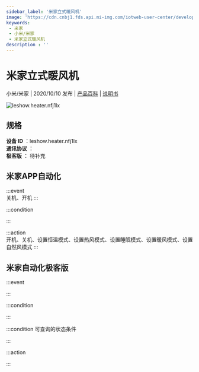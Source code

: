 ```yaml
---
sidebar_label: '米家立式暖风机'
image: 'https://cdn.cnbj1.fds.api.mi-img.com/iotweb-user-center/developer_1679047725853W6BT3OVW.png?GalaxyAccessKeyId=AKVGLQWBOVIRQ3XLEW&Expires=9223372036854775807&Signature=R6aAAbL5bGKBxnBWNSCaRrythSA='
keywords: 
 - 米家
 - 小米/米家
 - 米家立式暖风机
description : ''
---
```

# 米家立式暖风机

小米/米家 | 2020/10/10 发布 | [产品百科](https://home.mi.com/webapp/content/baike/product/index.html?model=leshow.heater.nfj1lx/) | [说明书](https://home.mi.com/views/introduction.html?model=leshow.heater.nfj1lx&region=cn)

![leshow.heater.nfj1lx](https://cdn.cnbj1.fds.api.mi-img.com/iotweb-user-center/developer_1679047725853W6BT3OVW.png?GalaxyAccessKeyId=AKVGLQWBOVIRQ3XLEW&Expires=9223372036854775807&Signature=R6aAAbL5bGKBxnBWNSCaRrythSA=)

## 规格  
> 
**设备 ID** ：leshow.heater.nfj1lx  
**通讯协议** ：  
**极客版**  ： 待补充 


## 米家APP自动化  

:::event  
关机、开机
:::

:::condition  

:::

:::action   
开机、关机、设置恒温模式、设置热风模式、设置睡眠模式、设置暖风模式、设置自然风模式
:::

## 米家自动化极客版  

:::event  

:::

:::condition  

:::

:::condition 可查询的状态条件  

:::

:::action  

:::

        
